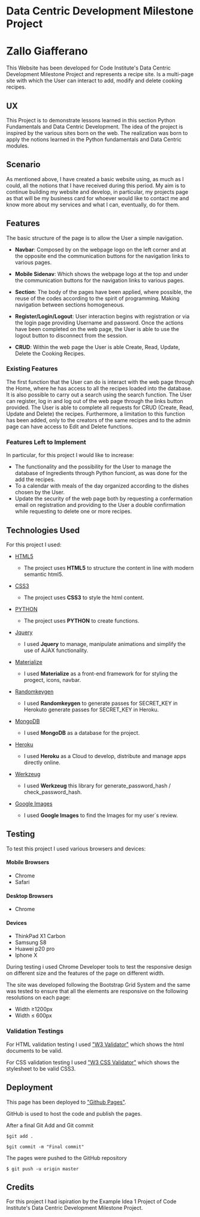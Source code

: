 # Data Centric Development Milestone Project
# Zallo Giafferano

This Website has been developed for Code Institute's Data Centric Development Milestone Project and represents a recipe site. Is a multi-page site with which the User can interact to add, modify and delete cooking recipes.

## UX

This Project is to demonstrate lessons learned in this section Python Fundamentals and Data Centric Development.
The idea of the project is inspired by the various sites born on the web.
The realization was born to apply the notions learned in the Python fundamentals and Data Centric modules.

## Scenario

As mentioned above, I have created a basic website using, as much as I could, all the notions that I have received during this period. My aim is to continue building my website and develop, in particular, my projects page as that will be my business card for whoever would like to contact me and know more about my services and what I can, eventually, do for them.

## Features

The basic structure of the page is to allow the User a simple navigation.

* **Navbar**: Composed by on the webpage logo on the left corner and at the opposite end the communication buttons for the navigation links to various pages.

* **Mobile Sidenav**: Which shows the webpage logo at the top and under the communication buttons for the navigation links to various pages.

* **Section**: The body of the pages have been applied, where possible, the reuse of the codes according to the spirit of programming. Making navigation between sections homogeneous.

* **Register/Login/Logout**: User interaction begins with registration or via the login page providing Username and password. Once the actions have been completed on the web page, the User is able to use the logout button to disconnect from the session.

* **CRUD**: Within the web page the User is able Create, Read, Update, Delete the Cooking Recipes.

### Existing Features

The first function that the User can do is interact with the web page through the Home, where he has access to all the recipes loaded into the database. It is also possible to carry out a search using the search function.
The User can register, log in and log out of the web page through the links button provided.
The User is able to complete all requests for CRUD (Create, Read, Update and Delete) the recipes. Furthermore, a limitation to this function has been added, only to the creators of the same recipes and to the admin page can have access to Edit and Delete functions.

### Features Left to Implement

In particular, for this project I would like to increase:
 - The functionality and the possibility for the User to manage the database of Ingredients through Python funciont, as was done for the add the recipes. 
 - To a calendar with meals of the day organized according to the dishes chosen by the User.
 - Update the security of the web page both by requesting a confermation email on registration and providing to the User a double confirmation while requesting to delete one or more recipes.

## Technologies Used

For this project I used:

- [HTML5]( https://en.wikipedia.org/wiki/HTML5)
    - The project uses **HTML5** to structure the content in line with modern semantic html5.

- [CSS3](https://en.wikipedia.org/wiki/Cascading_Style_Sheets#CSS_3)
    - The project uses **CSS3** to style the html content.

- [PYTHON](https://it.wikipedia.org/wiki/Python)
    - The project uses **PYTHON** to create functions.

- [Jquery](https://it.wikipedia.org/wiki/JQuery)
    - I used **Jquery** to manage, manipulate animations and simplify the use of AJAX functionality.

- [Materialize](https://materializecss.com/)
    - I used **Materialize** as a front-end framework for for styling the progect, icons, navbar.

- [Randomkeygen](https://randomkeygen.com/)
    - I used **Randomkeygen** to generate passes for SECRET_KEY in Herokuto generate passes for SECRET_KEY in Heroku.

- [MongoDB](https://it.wikipedia.org/wiki/MongoDB)
    - I used **MongoDB** as a database for the project.

- [Heroku](https://it.wikipedia.org/wiki/Heroku)
    - I used **Heroku** as a Cloud to develop, distribute and manage apps directly online.

- [Werkzeug](https://werkzeug.palletsprojects.com/en/1.0.x/)
    - I used **Werkzeug** this library for generate_password_hash / check_password_hash. 

- [Google Images](https://www.google.com/imghp?hl=en)
    - I used **Google Images** to find the Images for my user`s review.

## Testing

To test this project I used various browsers and devices:

#### Mobile Browsers
* Chrome
* Safari

#### Desktop Browsers
* Chrome

#### Devices
* ThinkPad X1 Carbon
* Samsung S8
* Huawei p20 pro
* Iphone X

During testing i used Chrome Developer tools to test the responsive design on different size and the features of the page on different width.

The site was developed following the Bootstrap Grid System and the same was tested to ensure that all the elements are responsive on the following resolutions on each page:

- Width ≥1200px
- Width ≤ 600px

### Validation Testings

For HTML validation testing I used ["W3 Validator"](https://validator.w3.org/nu/?doc=https%3A%2F%2Fgello94.github.io%2Ffirst-milestone-antonio%2F) which shows the html documents to be valid.

For CSS validation testing I used ["W3 CSS Validator"](http://jigsaw.w3.org/css-validator/validator?uri=https%3A%2F%2Fgello94.github.io%2Ffirst-milestone-antonio%2F&profile=css3svg&usermedium=all&warning=1&vextwarning=&lang=it) which shows the stylesheet to be valid CSS3.

## Deployment

This page has been deployed to ["Github Pages"]().

GitHub is used to host the code and publish the pages.

After a final Git Add and Git commit

`$git add .`

`$git commit -m "Final commit"`

The pages were pushed to the GitHub repository

`$ git push -u origin master`

## Credits

For this project I had ispiration by the Example Idea 1 Project of Code Institute's Data Centric Development Milestone Project.

